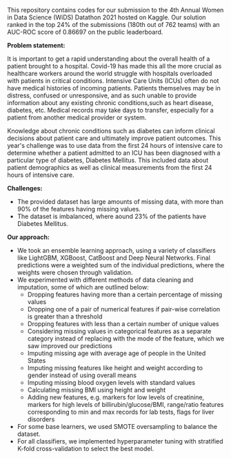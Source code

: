 This repository contains codes for our submission to the 4th Annual Women in Data Science (WiDS) Datathon 2021 hosted on Kaggle. Our solution ranked in the top 24% of the submissions (180th out of 762 teams) with an AUC-ROC score of 0.86697 on the public leaderboard.

**Problem statement:**

It is important to get a rapid understanding about the overall health of a patient brought to a hospital. Covid-19 has made this all the more crucial as healthcare workers around the world struggle with hospitals overloaded with patients in critical conditions. Intensive Care Units (ICUs) often do not have medical histories of incoming patients. Patients themselves may be in distress, confused or unresponsive, and as such unable to provide information about any existing chronic conditions,such as heart disease, diabetes, etc. Medical records may take days to transfer, especially for a patient from another medical provider or system.

Knowledge about chronic conditions such as diabetes can inform clinical decisions about patient care and ultimately improve patient outcomes. This year's challenge was to use data from the first 24 hours of intensive care to determine whether a patient admitted to an ICU has been diagnosed with a particular type of diabetes, Diabetes Mellitus. This included data about patient demographics as well as clinical measurements from the first 24 hours of intensive care.

**Challenges:**

- The provided dataset has large amounts of missing data, with more than 90% of the features having missing values.
- The dataset is imbalanced, where aound 23% of the patients have Diabetes Mellitus.


**Our approach:**

* We took an ensemble learning approach, using a variety of classifiers like LightGBM, XGBoost, CatBoost and Deep Neural Networks. Final predictions were a weighted sum of the individual predictions, where the weights were chosen through validation.
* We experimented with different methods of data cleaning and imputation, some of which are outlined below:
  - Dropping features having more than a certain percentage of missing values
  - Dropping one of a pair of numerical features if pair-wise correlation is greater than a threshold
  - Dropping features with less than a certain number of unique values
  - Considering missing values in categorical features as a separate category instead of replacing with the mode of the feature, which we saw improved our predictions
  - Imputing missing age with average age of people in the United States
  - Imputing missing features like height and weight according to gender instead of using overall means
  - Imputing missing blood oxygen levels with standard values
  - Calculating missing BMI using height and weight
  - Adding new features, e.g. markers for low levels of creatinine, markers for high levels of billirubin/glucose/BMI, range/ratio features corresponding to min and max records       for lab tests, flags for liver disorders
* For some base learners, we used SMOTE oversampling to balance the dataset.
* For all classifiers, we implemented hyperparameter tuning with stratified K-fold cross-validation to select the best model.
